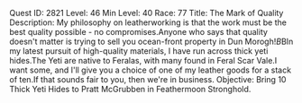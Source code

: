 Quest ID: 2821
Level: 46
Min Level: 40
Race: 77
Title: The Mark of Quality
Description: My philosophy on leatherworking is that the work must be the best quality possible - no compromises.Anyone who says that quality doesn't matter is trying to sell you ocean-front property in Dun Morogh!$B$BIn my latest pursuit of high-quality materials, I have run across thick yeti hides.The Yeti are native to Feralas, with many found in Feral Scar Vale.I want some, and I'll give you a choice of one of my leather goods for a stack of ten.If that sounds fair to you, then we're in business.
Objective: Bring 10 Thick Yeti Hides to Pratt McGrubben in Feathermoon Stronghold.

